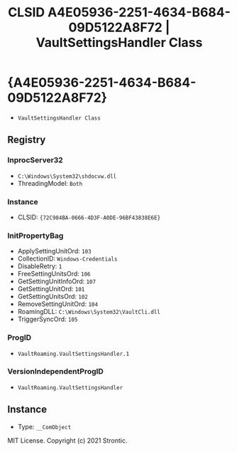 ﻿---
title: "CLSID A4E05936-2251-4634-B684-09D5122A8F72 | VaultSettingsHandler Class"
excerpt: What is COM-Object CLSID A4E05936-2251-4634-B684-09D5122A8F72?
---

# {A4E05936-2251-4634-B684-09D5122A8F72}

* `VaultSettingsHandler Class`

## Registry


### InprocServer32

* `C:\Windows\System32\shdocvw.dll`
* ThreadingModel: `Both`

### Instance

* CLSID: `{72C984BA-0666-4D3F-A0DE-96BF43838E6E}`

### InitPropertyBag

* ApplySettingUnitOrd: `103`
* CollectionID: `Windows-Credentials`
* DisableRetry: `1`
* FreeSettingUnitsOrd: `106`
* GetSettingUnitInfoOrd: `107`
* GetSettingUnitOrd: `101`
* GetSettingUnitsOrd: `102`
* RemoveSettingUnitOrd: `104`
* RoamingDLL: `C:\Windows\System32\VaultCli.dll`
* TriggerSyncOrd: `105`

### ProgID

* `VaultRoaming.VaultSettingsHandler.1`

### VersionIndependentProgID

* `VaultRoaming.VaultSettingsHandler`

## Instance

* Type: `__ComObject`

MIT License. Copyright (c) 2021 Strontic.


